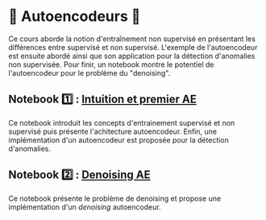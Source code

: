 # 🔄 Autoencodeurs 🔄
Ce cours aborde la notion d'entraînement non supervisé en présentant les différences entre supervisé et non supervisé. L'exemple de l'autoencodeur est ensuite abordé ainsi que son application pour la détection d'anomalies non supervisée. Pour finir, un notebook montre le potentiel de l'autoencodeur pour le problème du "denoising". 

## Notebook 1️⃣ : [Intuition et premier AE](01_IntuitionEtPremierAE.ipynb)
Ce notebook introduit les concepts d'entrainement supervisé et non supervisé puis présente l'achitecture autoencodeur. Enfin, une implémentation d'un autoencodeur est proposée pour la détection d'anomalies.

## Notebook 2️⃣ : [Denoising AE](02_DenoisingAE.ipynb)
Ce notebook présente le problème de denoising et propose une implémentation d'un *denoising* autoencodeur.

